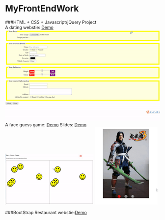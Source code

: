 # MyFrontEndWork

###HTML + CSS + Javascript/jQuery Project<br>
A dating webstie: [Demo](http://htmlpreview.github.com/?https://github.com/mrjihai/MyFrontEndWork/blob/master/Html%20CSS%20JS%20jQuery/datingWebsite/Dating%20Website.html)<br>
![](https://github.com/mrjihai/FrontEndWork/blob/master/works'%20images/dating.gif)<br>
A face guess game: [Demo](http://htmlpreview.github.com/?https://github.com/mrjihai/MyFrontEndWork/blob/master/Html%20CSS%20JS%20jQuery/faceGuessGame/FaceGuessGame.html)
 Slides: [Demo](http://htmlpreview.github.com/?https://github.com/mrjihai/MyFrontEndWork/blob/master/Html%20CSS%20JS%20jQuery/slides/slides.html)<br>
![](https://github.com/mrjihai/FrontEndWork/blob/master/works'%20images/faceGuess.gif)
![](https://github.com/mrjihai/FrontEndWork/blob/master/works'%20images/slides.gif)<br>

###BootStrap
Restaurant webstie:[Demo](https://htmlpreview.github.io/?https://raw.githubusercontent.com/mrjihai/MyFrontEndWork/master/Bootstarp%20Work/index.html)
